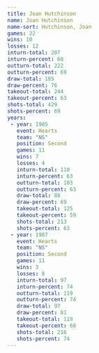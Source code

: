 ```yaml
---
title: Joan Hutchinson
name: Joan Hutchinson
name-sort: Hutchinson, Joan
games: 22
wins: 10
losses: 12
inturn-total: 207
inturn-percent: 68
outturn-total: 222
outturn-percent: 69
draw-total: 185
draw-percent: 76
takeout-total: 244
takeout-percent: 63
shots-total: 429
shots-percent: 69
years:
 - year: 1985
   event: Hearts
   team: "NS"
   position: Second
   games: 11
   wins: 7
   losses: 4
   inturn-total: 110
   inturn-percent: 63
   outturn-total: 103
   outturn-percent: 63
   draw-total: 88
   draw-percent: 69
   takeout-total: 125
   takeout-percent: 59
   shots-total: 213
   shots-percent: 63
 - year: 1987
   event: Hearts
   team: "NS"
   position: Second
   games: 11
   wins: 3
   losses: 8
   inturn-total: 97
   inturn-percent: 74
   outturn-total: 119
   outturn-percent: 74
   draw-total: 97
   draw-percent: 81
   takeout-total: 119
   takeout-percent: 68
   shots-total: 216
   shots-percent: 74
---
```


